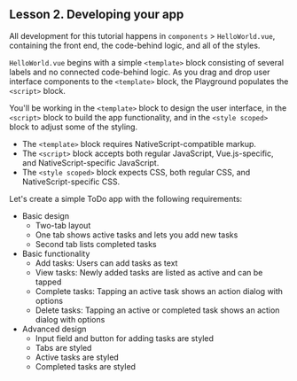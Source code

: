 ## Lesson 2. Developing your app

All development for this tutorial happens in `components` > `HelloWorld.vue`, containing the front end, the code-behind logic, and all of the styles.

`HelloWorld.vue` begins with a simple `<template>` block consisting of several labels and no connected code-behind logic. As you drag and drop user interface components to the `<template>` block, the Playground populates the `<script>` block.

You'll be working in the `<template>` block to design the user interface, in the `<script>` block to build the app functionality, and in the `<style scoped>` block to adjust some of the styling. 

* The `<template>` block requires NativeScript-compatible markup. 
* The `<script>` block accepts both regular JavaScript, Vue.js-specific, and NativeScript-specific JavaScript.
* The `<style scoped>` block expects CSS, both regular CSS, and NativeScript-specific CSS.

Let's create a simple ToDo app with the following requirements:

* Basic design
  * Two-tab layout
  * One tab shows active tasks and lets you add new tasks
  * Second tab lists completed tasks
* Basic functionality
  * Add tasks: Users can add tasks as text
  * View tasks: Newly added tasks are listed as active and can be tapped
  * Complete tasks: Tapping an active task shows an action dialog with options
  * Delete tasks: Tapping an active or completed task shows an action dialog with options
* Advanced design
  * Input field and button for adding tasks are styled
  * Tabs are styled
  * Active tasks are styled
  * Completed tasks are styled